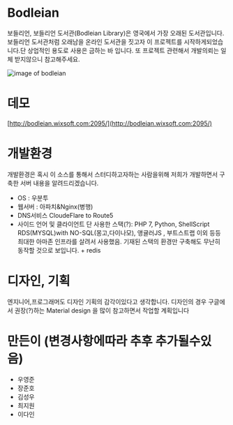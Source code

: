 # Bodleian
보들리언, 보들리언 도서관(Bodleian Library)은 영국에서 가장 오래된 도서관입니다. 보들리언 도서관처럼 오래남을 온라인 도서관을 짓고자 이 프로젝트를 시작하게되었습니다.단 상업적인 용도로 사용은 금하는 바 입니다. 또 프로젝트 관련해서 개발의뢰는 일체 받지않으니 참고해주세요.

![image of bodleian](https://jenniguenther.files.wordpress.com/2014/09/23jpoxford3-articlelarge.jpg)

# 데모
[http://bodleian.wixsoft.com:2095/](http://bodleian.wixsoft.com:2095/)

# 개발환경
개발환경은 혹시 이 소스를 통해서 스터디하고자하는 사람을위해 저희가 개발하면서 구축한 서버 내용을 알려드리겠습니다.
* OS : 우분투
* 웹서버 : 아파치&Nginx(병행)
* DNS서비스 CloudeFlare to Route5
* 사이드 언어 및 클라이언트 단 사용한 스택(?): PHP 7, Python, ShellScript RDS(MYSQL)with NO-SQL(몽고,다이나모), 앵귤러JS , 부트스트랩 이외 등등 최대한 아마존 인프라를 살려서 사용했음. 기재된 스택의 환경만 구축해도 무난히 동작할 것으로 보입니다. + redis

# 디자인, 기획
엔지니어,프로그래머도 디자인 기획의 감각이있다고 생각합니다. 디자인의 경우 구글에서 권장(?)하는 Material design 을 많이 참고하면서 작업할 계획입니다

# 만든이 (변경사항에따라 추후 추가될수있음)
* 우영준
* 장준호
* 김성우
* 최지원
* 이다인
